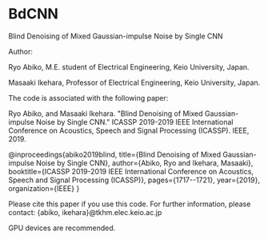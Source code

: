 # BdCNN
Blind Denoising of Mixed Gaussian-impulse Noise by Single CNN

Author: 

Ryo Abiko, M.E. student of Electrical Engineering, Keio University, Japan.

Masaaki Ikehara, Professor of Electrical Engineering, Keio University, Japan.


The code is associated with the following paper:

Ryo Abiko, and Masaaki Ikehara. "Blind Denoising of Mixed Gaussian-impulse Noise by Single CNN." ICASSP 2019-2019 IEEE International Conference on Acoustics, Speech and Signal Processing (ICASSP). IEEE, 2019.


@inproceedings{abiko2019blind,
  title={Blind Denoising of Mixed Gaussian-impulse Noise by Single CNN},
  author={Abiko, Ryo and Ikehara, Masaaki},
  booktitle={ICASSP 2019-2019 IEEE International Conference on Acoustics, Speech and Signal Processing (ICASSP)},
  pages={1717--1721},
  year={2019},
  organization={IEEE}
}


Please cite this paper if you use this code. 
For further information, please contact: {abiko, ikehara}@tkhm.elec.keio.ac.jp

GPU devices are recommended.
